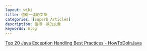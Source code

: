 ```yaml
---
layout: wiki
title: 值得一读的文章 
categories: [Superb Articles]
description: 值得一读的文章
keywords: blog
---
```


[Top 20 Java Exception Handling Best Practices - HowToDoInJava](https://howtodoinjava.com/best-practices/java-exception-handling-best-practices/)
